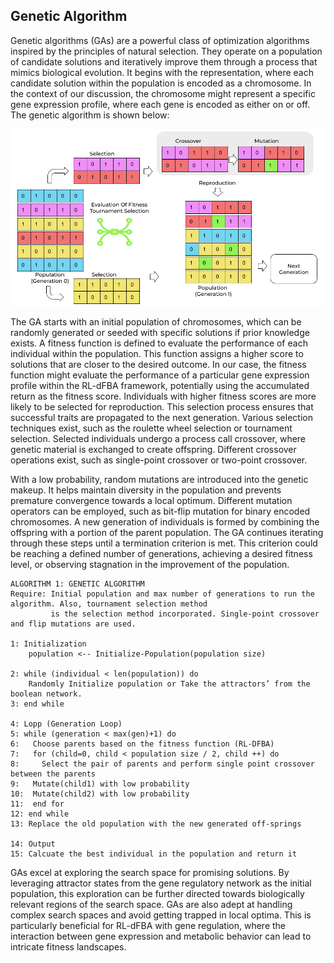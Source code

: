 ## Genetic Algorithm
Genetic algorithms (GAs) are a powerful class of optimization algorithms inspired by the principles of natural selection. They operate on a population of candidate solutions and iteratively improve them through a process that mimics biological evolution. It begins with the representation, where each candidate solution within the population is encoded as a chromosome. In the context of our discussion, the chromosome might represent a specific gene expression profile, where each gene is encoded as either on or off. The genetic algorithm is shown below:

<img src="https://github.com/anshul-2010/Computational-Systems-Biology/blob/main/images/display/genetic_algorithm.png" alt="Genetic algorithm overflow" width="700"/>

The GA starts with an initial population of chromosomes, which can be randomly generated or seeded with specific solutions if prior knowledge exists. A fitness function is defined to evaluate the performance of each individual within the population. This function assigns a higher score to solutions that are closer to the desired outcome. In our case, the fitness function might evaluate the performance of a particular gene expression profile within the RL-dFBA framework, potentially using the accumulated return as the fitness score. Individuals with higher fitness scores are more likely to be selected for reproduction. This selection process ensures that successful traits are propagated to the next generation. Various selection techniques exist, such as the roulette wheel selection or tournament selection. Selected individuals undergo a process call crossover, where genetic material is exchanged to create offspring. Different crossover operations exist, such as single-point crossover or two-point crossover.

With a low probability, random mutations are introduced into the genetic makeup. It helps maintain diversity in the population and prevents premature convergence towards a local optimum. Different mutation operators can be employed, such as bit-flip mutation for binary encoded chromosomes. A new generation of individuals is formed by combining the offspring with a portion of the parent population. The GA continues iterating through these steps until a termination criterion is met. This criterion could be reaching a defined number of generations, achieving a desired fitness level, or observing stagnation in the improvement of the population.

```
ALGORITHM 1: GENETIC ALGORITHM
Require: Initial population and max number of generations to run the algorithm. Also, tournament selection method 
         is the selection method incorporated. Single-point crossover and flip mutations are used.

1: Initialization
    population <-- Initialize-Population(population size)

2: while (individual < len(population)) do
    Randomly Initialize population or Take the attractors’ from the boolean network.
3: end while

4: Lopp (Generation Loop)
5: while (generation < max(gen)+1) do
6:   Choose parents based on the fitness function (RL-DFBA)
7:   for (child=0, child < population size / 2, child ++) do
8:     Select the pair of parents and perform single point crossover between the parents
9:   Mutate(child1) with low probability
10:  Mutate(child2) with low probability
11:  end for
12: end while
13: Replace the old population with the new generated off-springs

14: Output
15: Calcuate the best individual in the population and return it
```

GAs excel at exploring the search space for promising solutions. By leveraging attractor states from the gene regulatory network as the initial population, this exploration can be further directed towards biologically relevant regions of the search space. GAs are also adept at handling complex search spaces and avoid getting trapped in local optima. This is particularly beneficial for RL-dFBA with gene regulation, where the interaction between gene expression and metabolic behavior can lead to intricate fitness landscapes.